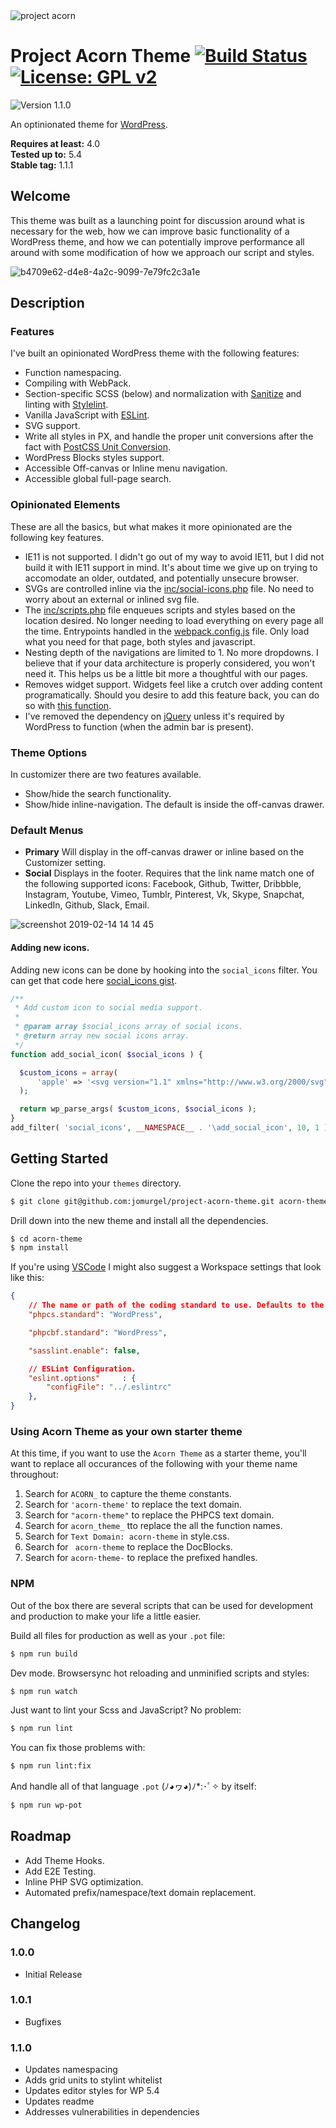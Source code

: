 <img src="https://user-images.githubusercontent.com/5230729/33617107-17ebf23c-d99c-11e7-8aa6-ec559bd23027.png" alt="project acorn" title="project acorn" />

# Project Acorn Theme [![Build Status](https://travis-ci.org/jomurgel/project-acorn-theme.svg?branch=master)](https://travis-ci.org/jomurgel/project-acorn-theme) [![License: GPL v2](https://img.shields.io/badge/License-GPL%20v2-blue.svg)](https://www.gnu.org/licenses/old-licenses/gpl-2.0.en.html)
<img src="https://img.shields.io/badge/version-1.1.1-green.svg" alt="Version 1.1.0" />

An optinionated theme for [WordPress](https://wordpress.org).

**Requires at least:** 4.0\
**Tested up to:** 5.4\
**Stable tag:** 1.1.1

## Welcome
This theme was built as a launching point for discussion around what is necessary for the web, how we can improve basic functionality of a WordPress theme, and how we can potentially improve performance all around with some modification of how we approach our script and styles.

![b4709e62-d4e8-4a2c-9099-7e79fc2c3a1e](https://user-images.githubusercontent.com/5230729/52818012-c7e34780-3062-11e9-8830-dc4a4514d40c.png)

## Description
### Features
I've built an opinionated WordPress theme with the following features:
- Function namespacing.
- Compiling with WebPack.
- Section-specific SCSS (below) and normalization with [Sanitize](https://gist.github.com/jomurgel/88084c6f3c10de5e47a9238087508e63) and linting with [Stylelint](https://stylelint.io/user-guide/configuration/#configuration).
- Vanilla JavaScript with [ESLint](https://eslint.org/docs/user-guide/configuring).
- SVG support.
- Write all styles in PX, and handle the proper unit conversions after the fact with [PostCSS Unit Conversion](https://github.com/jomurgel/postcss-unit-conversion).
- WordPress Blocks styles support.
- Accessible Off-canvas or Inline menu navigation.
- Accessible global full-page search.

### Opinionated Elements
These are all the basics, but what makes it more opinionated are the following key features.
- IE11 is not supported. I didn't go out of my way to avoid IE11, but I did not build it with IE11 support in mind. It's about time we give up on trying to accomodate an older, outdated, and potentially unsecure browser.
- SVGs are controlled inline via the [inc/social-icons.php](https://github.com/jomurgel/project-acorn-theme/blob/master/inc/social-icons.php) file. No need to worry about an external or inlined svg file.
- The [inc/scripts.php](https://github.com/jomurgel/project-acorn-theme/blob/master/inc/scripts.php) file enqueues scripts and styles based on the location desired. No longer needing to load everything on every page all the time. Entrypoints handled in the [webpack.config.js](https://github.com/jomurgel/project-acorn-theme/blob/master/webpack.config.js) file. Only load what you need for that page, both styles and javascript.
- Nesting depth of the navigations are limited to 1. No more dropdowns. I believe that if your data architecture is properly considered, you won't need it. This helps us be a little bit more a thoughtful with our pages.
- Removes widget support. Widgets feel like a crutch over adding content programatically. Should you desire to add this feature back, you can do so with [this function](https://gist.github.com/jomurgel/35ca88ab71fdc3f1431cc9f16bef7277).
- I've removed the dependency on [jQuery](https://jquery.com/) unless it's required by WordPress to function (when the admin bar is present).

### Theme Options
In customizer there are two features available.
- Show/hide the search functionality.
- Show/hide inline-navigation. The default is inside the off-canvas drawer.

### Default Menus
- **Primary** Will display in the off-canvas drawer or inline based on the Customizer setting.
- **Social** Displays in the footer. Requires that the link name match one of the following supported icons: Facebook, Github, Twitter, Dribbble, Instagram, Youtube, Vimeo, Tumblr, Pinterest, Vk, Skype, Snapchat, LinkedIn, Github, Slack, Email.

![screenshot 2019-02-14 14 14 45](https://user-images.githubusercontent.com/5230729/52818144-26a8c100-3063-11e9-963b-c1fe38d2c674.jpg)

#### Adding new icons.
Adding new icons can be done by hooking into the `social_icons` filter. You can get that code here [social_icons gist](https://gist.github.com/jomurgel/ddf5a916ab8ac61cf880268dc28f9271).

``` php
/**
 * Add custom icon to social media support.
 *
 * @param array $social_icons array of social icons.
 * @return array new social icons array.
 */
function add_social_icon( $social_icons ) {

  $custom_icons = array(
      'apple' => '<svg version="1.1" xmlns="http://www.w3.org/2000/svg" viewBox="0 0 320 384.1" xml:space="preserve"><title>' . __( 'Apple', 'acorn-theme' ) . '</title><path d="M237.6,89.9c-33.6,0-47.8,16.5-71.2,16.5c-24,0-42.3-16.4-71.4-16.4c-28.5,0-58.9,17.9-78.2,48.4c-27.1,43-22.5,124,21.4,193c15.7,24.7,36.7,52.4,64.2,52.7c0.2,0,0.3,0,0.5,0c23.9,0,31-16.1,63.9-16.3c0.2,0,0.3,0,0.5,0c32.4,0,38.9,16.2,62.7,16.2c0.2,0,0.3,0,0.5,0c27.5-0.3,49.6-31,65.3-55.6c11.3-17.7,15.5-26.6,24.2-46.6c-63.5-24.8-73.7-117.4-10.9-152.9C289.9,104.2,263,89.9,237.6,89.9L237.6,89.9z M230.2,0c-20,1.4-43.3,14.5-57,31.6c-12.4,15.5-22.6,38.5-18.6,60.8c0.5,0,1,0,1.6,0c21.3,0,43.1-13.2,55.8-30.1C224.3,46.2,233.6,23.4,230.2,0L230.2,0z"/></svg>',
  );

  return wp_parse_args( $custom_icons, $social_icons );
}
add_filter( 'social_icons', __NAMESPACE__ . '\add_social_icon', 10, 1 );
```

## Getting Started
Clone the repo into your `themes` directory.
``` bash
$ git clone git@github.com:jomurgel/project-acorn-theme.git acorn-theme
```
Drill down into the new theme and install all the dependencies.
``` bash
$ cd acorn-theme
$ npm install
```
If you're using [VSCode](https://code.visualstudio.com/) I might also suggest a Workspace settings that look like this:
``` json
{
	// The name or path of the coding standard to use. Defaults to the one set in phpcs global config.
	"phpcs.standard": "WordPress",

	"phpcbf.standard": "WordPress",

	"sasslint.enable": false,

	// ESLint Configuration.
	"eslint.options"     : {
		"configFile": "../.eslintrc"
	},
}
```

### Using Acorn Theme as your own starter theme
At this time, if you want to use the `Acorn Theme` as a starter theme, you'll want to replace all occurances of the following with your theme name throughout:

1. Search for `ACORN_` to capture the theme constants.
1. Search for `'acorn-theme'` to replace the text domain.
1. Search for `"acorn-theme"` to replace the PHPCS text domain.
1. Search for `acorn_theme_` tto replace the all the function names.
1. Search for `Text Domain: acorn-theme` in style.css.
1. Search for ` acorn-theme` to replace the DocBlocks.
1. Search for `acorn-theme-` to replace the prefixed handles.

### NPM
Out of the box there are several scripts that can be used for development and production to make your life a little easier.

Build all files for production as well as your `.pot` file:
``` bash
$ npm run build
```

Dev mode. Browsersync hot reloading and unminified scripts and styles:
``` bash
$ npm run watch
```

Just want to lint your Scss and JavaScript? No problem:
``` bash
$ npm run lint
```

You can fix those problems with:
``` bash
$ npm run lint:fix
```

And handle all of that language `.pot` (ﾉ◕ヮ◕)ﾉ*:･ﾟ✧  by itself:
``` bash
$ npm run wp-pot
```

## Roadmap
- Add Theme Hooks.
- Add E2E Testing.
- Inline PHP SVG optimization.
- Automated prefix/namespace/text domain replacement.

## Changelog
### 1.0.0
- Initial Release
### 1.0.1
- Bugfixes
### 1.1.0
- Updates namespacing
- Adds grid units to stylint whitelist
- Updates editor styles for WP 5.4
- Updates readme
- Addresses vulnerabilities in dependencies